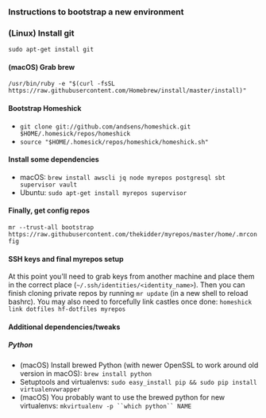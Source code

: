### Instructions to bootstrap a new environment

### (Linux) Install git

`sudo apt-get install git`

#### (macOS) Grab brew

`/usr/bin/ruby -e "$(curl -fsSL https://raw.githubusercontent.com/Homebrew/install/master/install)"`

#### Bootstrap Homeshick

* `git clone git://github.com/andsens/homeshick.git $HOME/.homesick/repos/homeshick`
* `source "$HOME/.homesick/repos/homeshick/homeshick.sh"`

#### Install some dependencies

* macOS: `brew install awscli jq node myrepos postgresql sbt supervisor vault`
* Ubuntu: `sudo apt-get install myrepos supervisor`

#### Finally, get config repos

`mr --trust-all bootstrap https://raw.githubusercontent.com/thekidder/myrepos/master/home/.mrconfig`

#### SSH keys and final myrepos setup

At this point you'll need to grab keys from another machine and place them in the correct place (`~/.ssh/identities/<identity_name>`). Then you can finish cloning private repos by running `mr update` (in a new shell to reload bashrc). You may also need to forcefully link castles once done: `homeshick link dotfiles hf-dotfiles myrepos`

#### Additional dependencies/tweaks

##### Python

* (macOS) Install brewed Python (with newer OpenSSL to work around old version in macOS): `brew install python`
* Setuptools and virtualenvs: `sudo easy_install pip && sudo pip install virtualenvwrapper`
* (macOS) You probably want to use the brewed python for new virtualenvs: `mkvirtualenv -p ``which python`` NAME`
